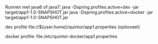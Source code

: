 Runnen met java6 of java7:
java -Dspring.profiles.active=dev -jar target/app1-1.0-SNAPSHOT.jar
java -Dspring.profiles.active=docker -jar target/app1-1.0-SNAPSHOT.jar

dev profile
file://${user.home}/quintor/app1.properties (optioneel)

docker profile:
file:/etc/quintor-docker/app1.properties
